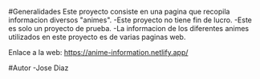 #Generalidades
Este proyecto consiste en una pagina que recopila informacion diversos "animes".
-Este proyecto no tiene fin de lucro.
-Este es solo un proyecto de prueba.
-La informacion de los diferentes animes utilizados en este proyecto es de varias paginas web.

Enlace a la web: https://anime-information.netlify.app/

#Autor
-Jose Diaz
